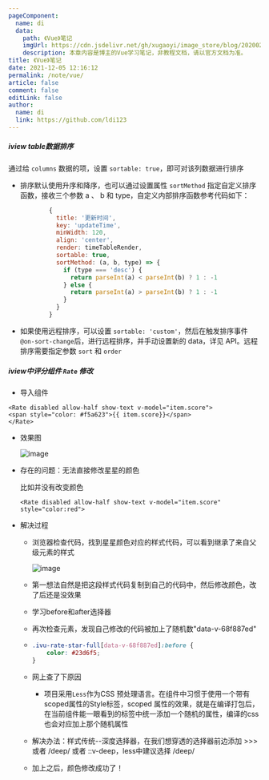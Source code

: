 ```yaml
---
pageComponent:
  name: di
  data:
    path: 《Vue》笔记
    imgUrl: https://cdn.jsdelivr.net/gh/xugaoyi/image_store/blog/20200204143633.png
    description: 本章内容是博主的Vue学习笔记，非教程文档，请以官方文档为准。
title: 《Vue》笔记
date: 2021-12-05 12:16:12
permalink: /note/vue/
article: false
comment: false
editLink: false
author:
  name: di
  link: https://github.com/ldi123
---
```


##### iview table数据排序

通过给 `columns` 数据的项，设置 `sortable: true`，即可对该列数据进行排序

- 排序默认使用升序和降序，也可以通过设置属性 `sortMethod` 指定自定义排序函数，接收三个参数 a 、 b 和 type，自定义内部排序函数参考代码如下：

  ```javascript
          {
            title: '更新时间',
            key: 'updateTime',
            minWidth: 120,
            align: 'center',
            render: timeTableRender,
            sortable: true,
            sortMethod: (a, b, type) => {
              if (type === 'desc') {
                return parseInt(a) < parseInt(b) ? 1 : -1
              } else {
                return parseInt(a) > parseInt(b) ? 1 : -1
              }
            }
          }
  ```

- 如果使用远程排序，可以设置 `sortable: 'custom'`，然后在触发排序事件 `@on-sort-change`后，进行远程排序，并手动设置新的 data，详见 API。远程排序需要指定参数 `sort` 和 `order` 

##### iview中评分组件 `Rate` 修改

- 导入组件	

```vue
<Rate disabled allow-half show-text v-model="item.score">
<span style="color: #f5a623">{{ item.score}}</span>
</Rate> 
```

- 效果图

  ![image](https://cdn.jsdelivr.net/gh/Ldi123/my-image@master/博客插图/image.4twr1tkeit40.webp)

- 存在的问题：无法直接修改星星的颜色

  比如并没有改变颜色

  ```vue
  <Rate disabled allow-half show-text v-model="item.score" style="color:red">
  ```

- 解决过程

  - 浏览器检查代码，找到星星颜色对应的样式代码，可以看到继承了来自父级元素的样式

    ![image](https://cdn.jsdelivr.net/gh/Ldi123/my-image@master/博客插图/image.1gjszdkrl6n4.webp)

  - 第一想法自然是把这段样式代码复制到自己的代码中，然后修改颜色，改了后还是没效果

  - 学习before和after选择器

  - 再次检查元素，发现自己修改的代码被加上了随机数"data-v-68f887ed"

  - ```css
    .ivu-rate-star-full[data-v-68f887ed]:before {
        color: #23d6f5;
    }
    ```

  - 网上查了下原因

    - 项目采用`Less`作为CSS 预处理语言。在组件中习惯于使用一个带有scoped属性的Style标签，scoped 属性的效果，就是在编译打包后，在当前组件能一眼看到的标签中统一添加一个随机的属性，编译的css也会对应加上那个随机属性

  - 解决办法：样式传统--深度选择器，在我们想穿透的选择器前边添加 >>> 或者 /deep/ 或者 ::v-deep，less中建议选择 /deep/ 

  - 加上之后，颜色修改成功了！
